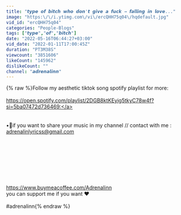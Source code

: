 ```yaml
---
title: "𝙩𝙮𝙥𝙚 𝙤𝙛 𝙗𝙞𝙩𝙘𝙝 𝙬𝙝𝙤 𝙙𝙤𝙣'𝙩 𝙜𝙞𝙫𝙚 𝙖 𝙛𝙪𝙘𝙠 → 𝙛𝙖𝙡𝙡𝙞𝙣𝙜 𝙞𝙣 𝙡𝙤𝙫𝙚..."
image: "https:\/\/i.ytimg.com\/vi\/ercQHH75q04\/hqdefault.jpg"
vid_id: "ercQHH75q04"
categories: "People-Blogs"
tags: ["𝙩𝙮𝙥𝙚","𝙤𝙛","𝙗𝙞𝙩𝙘𝙝"]
date: "2022-05-16T06:44:27+03:00"
vid_date: "2022-01-11T17:00:45Z"
duration: "PT3M38S"
viewcount: "3851606"
likeCount: "145962"
dislikeCount: ""
channel: "𝙖𝙙𝙧𝙚𝙣𝙖𝙡𝙞𝙣𝙣"
---
```

{% raw %}Follow my aesthetic tiktok song spotify playlist for more:<br /><br /><a rel="nofollow" target="blank" href="https://open.spotify.com/playlist/2DGB8ktKEyig5tkyC78w4f?si=5ba07472d736469:">https://open.spotify.com/playlist/2DGB8ktKEyig5tkyC78w4f?si=5ba07472d736469:</a><br /><br /><br />•📩if you want to share your music in my channel // contact with me : <br />adrenalinlyricss@gmail.com<br /><br /><br /><br /><br /><br /><br /><br /><br /><a rel="nofollow" target="blank" href="https://www.buymeacoffee.com/Adrenalinn">https://www.buymeacoffee.com/Adrenalinn</a> <br />you can support me if you want ♥️<br /><br />#adrenalinn{% endraw %}
